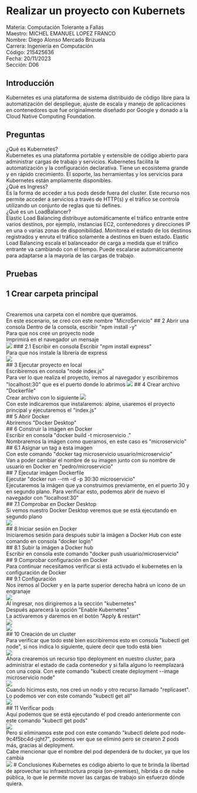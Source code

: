 # Realizar un proyecto con Kubernets
Materia: Computación Tolerante a Fallas<br>
Maestro: MICHEL EMANUEL LOPEZ FRANCO<br>
Nombre: Diego Alonso Mercado Brizuela<br>
Carrera: Ingeniería en Computación<br>
Código: 215425636<br>
Fecha: 20/11/2023<br>
Sección: D06<br>
## Introducción
Kubernetes es una plataforma de sistema distribuido de código libre para la automatización del despliegue, ajuste de escala y manejo de aplicaciones en contenedores​ que fue originalmente diseñado por Google y donado a la Cloud Native Computing Foundation.
## Preguntas
¿Qué es Kubernetes?
<br>
Kubernetes es una plataforma portable y extensible de código abierto para administrar cargas de trabajo y servicios. Kubernetes facilita la automatización y la configuración declarativa. Tiene un ecosistema grande y en rápido crecimiento. El soporte, las herramientas y los servicios para Kubernetes están ampliamente disponibles.
<br>
¿Qué es Ingress?
<br>
Es la forma de acceder a tus pods desde fuera del cluster. Este recurso nos permite acceder a servicios a través de HTTP(s) y el tráfico se controla utilizando un conjunto de reglas que tú defines.
<br>
¿Qué es un LoadBalancer?
<br>
Elastic Load Balancing distribuye automáticamente el tráfico entrante entre varios destinos, por ejemplo, instancias EC2, contenedores y direcciones IP en una o varias zonas de disponibilidad. Monitorea el estado de los destinos registrados y enruta el tráfico solamente a destinos en buen estado. Elastic Load Balancing escala el balanceador de carga a medida que el tráfico entrante va cambiando con el tiempo. Puede escalarse automáticamente para adaptarse a la mayoría de las cargas de trabajo.
<br>
## Pruebas
## 1 Crear carpeta principal
<br>
Crearemos una carpeta con el nombre que queramos.
<br>
En este escenario, se creó con este nombre "MicroServicio"
## 2 Abrir una consola
Dentro de la consola, escribir "npm install -y"
<br>
Para que nos cree un proyecto node
<br>
Imprimirá en el navegador un mensaje
<br>
<img src="https://github.com/Diego3207/MicroservicioDocker/blob/main/Evidencia4.png">
### 2.1 Escribir en consola
Escribir "npm install express"
<br>
Para que nos instale la librería de express
<br>
<img src="https://github.com/Diego3207/MicroservicioDocker/blob/main/Evidencia1.png">
<br>
## 3 Ejecutar proyecto en local
<br>
Escribiremos en consola "node index.js"
<br>
Para ver lo que realiza el proyecto, iremos al navegador y escribiremos "localhost:30" que es el puerto donde lo abrimos
<img src="https://github.com/Diego3207/MicroservicioDocker/blob/main/Evidencia2.png">
## 4 Crear archivo "Dockerfile"
<br>
Crear archivo con lo siguiente
<img src="https://github.com/Diego3207/MicroservicioDocker/blob/main/Evidencia3.png">
<br>
Con este indicaremos que instalaremos: alpine, usaremos el proyecto principal y ejecutaremos el "index.js"
<br>
## 5 Abrir Docker
<br>
Abriremos "Docker Desktop"
<br>
## 6 Construir la imágen en Docker
<br>
Escribir en consola "docker build -t microservicio ."
<br>
Nombraremos la imágen como queramos, en este caso es "microservicio"
<br>
## 6.1 Asignar un tag a esta imagen
<br>
Con este comando "docker tag microservicio usuario/microservicio"
<br>
Van a poder cambiar el nombre de su imagen junto con su nombre de usuario en Docker en "pedro/microservicio"
<br>
## 7 Ejecutar imágen Dockerfile
<br>
Ejecutar "docker run --rm -d -p 30:30 microservicio"
<br>
Ejecutaremos la imágen que ya construimos previamente, en el puerto 30 y en segundo plano. Para verificar esto, podemos abrir de nuevo el navegador con "localhost:30"
<br>
## 7.1 Comprobar en Docker Desktop
<br>
Si vemos nuestro Docker Desktop veremos que se está ejecutando en segundo plano
<br>
<img src="https://github.com/Diego3207/MicroservicioDocker/blob/main/Evidencia5.png">
<br>
## 8 Iniciar sesión en Docker
<br>
Iniciaremos sesión para después subir la imágen a Docker Hub con este comando en consola "docker login"
<br>
## 8.1 Subir la imágen a Docker hub
<br>
Escribir en consola este comando "docker push usuario/microservicio"
<br>
## 9 Comprobar configuración en Docker
<br>
Para continuar necesitamos verificar si está activado el kubernetes en la configuración de Docker
<br>
## 9.1 Configuración
<br>
Nos iremos al Docker y en la parte superior derecha habrá un ícono de un engranaje
<br>
<img src="https://github.com/Diego3207/MicroservicioDocker/blob/main/Evidencia6.png">
<br>
Al ingresar, nos dirigiremos a la sección "kubernetes"
<br>
Después aparecerá la opción "Enable Kubernetes"
<br>
La activaremos y daremos en el botón "Apply & restart"
<br>
<img src="https://github.com/Diego3207/MicroservicioDocker/blob/main/Evidencia7.png">
<br>
<img src="https://github.com/Diego3207/MicroservicioDocker/blob/main/Evidencia8.png">
<br>
## 10 Creación de un cluster
<br>
Para verificar que todo esté bien escribiremos esto en consola "kubectl get node", si nos indica lo siguiente, quiere decir que todo está bien
<br>
<img src="https://github.com/Diego3207/MicroservicioDocker/blob/main/Evidencia9.png">
<br>
Ahora crearemos un recurso tipo deployment en nuestro cluster, para administrar el estado de cada contenedor y si falla alguno lo reemplazará con una copia. Con este comando "kubectl create deployment --image microservicio node"
<br>
<img src="https://github.com/Diego3207/MicroservicioDocker/blob/main/Evidencia10.png">
<br>
Cuando hicimos esto, nos creó un nodo y otro recurso llamado "replicaset". Lo podemos ver con este comando "kubectl get all"
<br>
<img src="https://github.com/Diego3207/MicroservicioDocker/blob/main/Evidencia11.png">
<br>
## 11 Verificar pods
<br>
Aquí podemos que se está ejecutando el pod creado anteriormente con este comando "kubectl get pods"
<br>
<img src="https://github.com/Diego3207/MicroservicioDocker/blob/main/Evidencia12.png">
<br>
Pero si eliminamos este pod con este comando "kubectl delete pod node-9c4f5bc4d-jqht7", podemos ver que se eliminó pero se crearon 2 pods más, gracias al deployment.
<br>
Cabe mencionar que el nombre del pod dependerá de tu docker, ya que los cambia
<br>
<img src="https://github.com/Diego3207/MicroservicioDocker/blob/main/Evidencia13.png">
# Conclusiones
Kubernetes es código abierto lo que te brinda la libertad de aprovechar su infraestructura propia (on-premises), híbrida o de nube pública, lo que le permite mover las cargas de trabajo sin esfuerzo dónde quiera.
